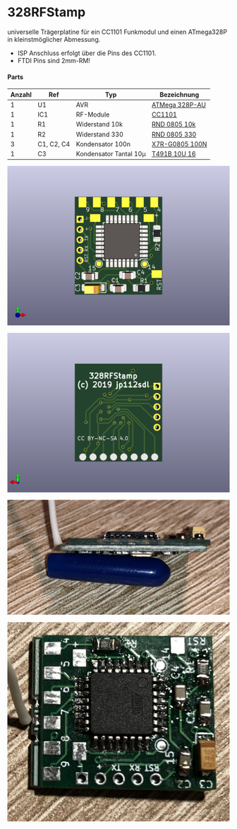 # 328RFStamp

universelle Trägerplatine für ein CC1101 Funkmodul und einen ATmega328P in kleinstmöglicher Abmessung.<br/>
- ISP Anschluss erfolgt über die Pins des CC1101.
- FTDI Pins sind 2mm-RM! 

#### Parts
| Anzahl | Ref | Typ | Bezeichnung |
|----|----|----|----|
1 | U1 | AVR | [ATMega 328P-AU](https://www.reichelt.de/mcu-atmega-avr-risc-32-kb-20-mhz-tqfp-32-atmega-328p-au-p119684.html)
1 | IC1 | RF-Module | [CC1101](https://de.aliexpress.com/item/32852540940.html)
1 | R1 | Widerstand 10k | [RND 0805 10k](https://www.reichelt.de/smd-widerstand-0805-10-kohm-125-mw-1-rnd-0805-1-10k-p183251.html)
1 | R2 | Widerstand 330 | [RND 0805 330](https://www.reichelt.de/smd-widerstand-0805-330-ohm-125-mw-1-rnd-0805-1-330-p183184.html)
3 | C1, C2, C4 |Kondensator 100n |[X7R-G0805 100N](https://www.reichelt.de/smd-vielschicht-keramikkondensator-100n-10-x7r-g0805-100n-p31879.html)
1 | C3 |Kondensator Tantal 10µ |[T491B 10U 16](https://www.reichelt.de/smd-tantal-10-f-16v-125-c-t491a-10u-16-p206441.html)


![front](328RFStamp-Front.png)

![back](328RFStamp-Back.png)

![p1](Images/IMG_0502.jpg)

![p2](Images/IMG_0503.jpg)

